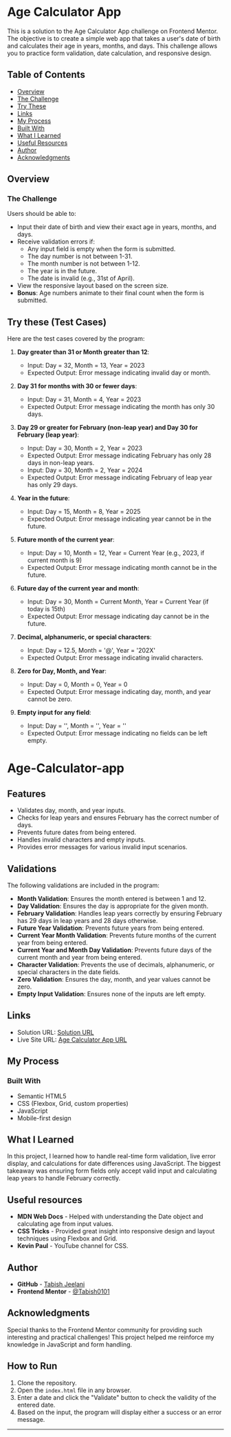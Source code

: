 # Age Calculator App

This is a solution to the Age Calculator App challenge on Frontend Mentor. The objective is to create a simple web app that takes a user's date of birth and calculates their age in years, months, and days. This challenge allows you to practice form validation, date calculation, and responsive design.

## Table of Contents
- [Overview](#overview)
- [The Challenge](#the-challenge)
- [Try These](#try-these)
- [Links](#links)
- [My Process](#my-process)
- [Built With](#built-with)
- [What I Learned](#what-i-learned)
- [Useful Resources](#useful-resources)
- [Author](#author)
- [Acknowledgments](#acknowledgments)

## Overview
### The Challenge
Users should be able to:
- Input their date of birth and view their exact age in years, months, and days.
- Receive validation errors if:
    - Any input field is empty when the form is submitted.
    - The day number is not between 1-31.
    - The month number is not between 1-12.
    - The year is in the future.
    - The date is invalid (e.g., 31st of April).
- View the responsive layout based on the screen size.
- **Bonus**: Age numbers animate to their final count when the form is submitted.

## Try these (Test Cases)
Here are the test cases covered by the program:

1. **Day greater than 31 or Month greater than 12**:
    - Input: Day = 32, Month = 13, Year = 2023
    - Expected Output: Error message indicating invalid day or month.

2. **Day 31 for months with 30 or fewer days**:
    - Input: Day = 31, Month = 4, Year = 2023
    - Expected Output: Error message indicating the month has only 30 days.

3. **Day 29 or greater for February (non-leap year) and Day 30 for February (leap year)**:
    - Input: Day = 30, Month = 2, Year = 2023
    - Expected Output: Error message indicating February has only 28 days in non-leap years.
    - Input: Day = 30, Month = 2, Year = 2024
    - Expected Output: Error message indicating February of leap year has only 29 days.

4. **Year in the future**:
    - Input: Day = 15, Month = 8, Year = 2025
    - Expected Output: Error message indicating year cannot be in the future.

5. **Future month of the current year**:
    - Input: Day = 10, Month = 12, Year = Current Year (e.g., 2023, if current month is 9)
    - Expected Output: Error message indicating month cannot be in the future.

6. **Future day of the current year and month**:
    - Input: Day = 30, Month = Current Month, Year = Current Year (if today is 15th)
    - Expected Output: Error message indicating day cannot be in the future.

7. **Decimal, alphanumeric, or special characters**:
    - Input: Day = 12.5, Month = '@', Year = '202X'
    - Expected Output: Error message indicating invalid characters.

8. **Zero for Day, Month, and Year**:
    - Input: Day = 0, Month = 0, Year = 0
    - Expected Output: Error message indicating day, month, and year cannot be zero.

9. **Empty input for any field**:
    - Input: Day = '', Month = '', Year = ''
    - Expected Output: Error message indicating no fields can be left empty.


# Age-Calculator-app
## Features
- Validates day, month, and year inputs.
- Checks for leap years and ensures February has the correct number of days.
- Prevents future dates from being entered.
- Handles invalid characters and empty inputs.
- Provides error messages for various invalid input scenarios.

## Validations
The following validations are included in the program:

- **Month Validation**: Ensures the month entered is between 1 and 12.
- **Day Validation**: Ensures the day is appropriate for the given month.
- **February Validation**: Handles leap years correctly by ensuring February has 29 days in leap years and 28 days otherwise.
- **Future Year Validation**: Prevents future years from being entered.
- **Current Year Month Validation**: Prevents future months of the current year from being entered.
- **Current Year and Month Day Validation**: Prevents future days of the current month and year from being entered.
- **Character Validation**: Prevents the use of decimals, alphanumeric, or special characters in the date fields.
- **Zero Validation**: Ensures the day, month, and year values cannot be zero.
- **Empty Input Validation**: Ensures none of the inputs are left empty.


## Links
- Solution URL: [Solution URL](https://github.com/Tabish0101/Age-Calculator-app)
- Live Site URL: [Age Calculator App URL](https://age-calculator-tabishjeelani.netlify.app/)

## My Process
### Built With
- Semantic HTML5
- CSS (Flexbox, Grid, custom properties)
- JavaScript
- Mobile-first design

## What I Learned
In this project, I learned how to handle real-time form validation, live error display, and calculations for date differences using JavaScript. The biggest takeaway was ensuring form fields only accept valid input and calculating leap years to handle February correctly. 

## Useful resources

- **MDN Web Docs** - Helped with understanding the Date object and calculating age from input values.
- **CSS Tricks** - Provided great insight into responsive design and layout techniques using Flexbox and Grid.
- **Kevin Paul** - YouTube channel for CSS.

## Author

- **GitHub** - [Tabish Jeelani](https://github.com/Tabish0101)
- **Frontend Mentor** - [@Tabish0101](https://www.frontendmentor.io/profile/Tabish0101)

## Acknowledgments

Special thanks to the Frontend Mentor community for providing such interesting and practical challenges! This project helped me reinforce my knowledge in JavaScript and form handling.


## How to Run
1. Clone the repository.
2. Open the `index.html` file in any browser.
3. Enter a date and click the "Validate" button to check the validity of the entered date.
4. Based on the input, the program will display either a success or an error message.

---
